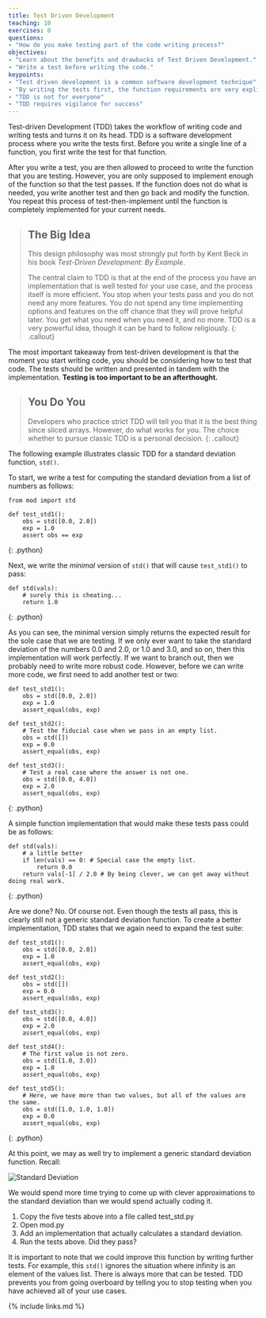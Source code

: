 ```yaml
---
title: Test Driven Development
teaching: 10
exercises: 0
questions:
- "How do you make testing part of the code writing process?"
objectives:
- "Learn about the benefits and drawbacks of Test Driven Development."
- "Write a test before writing the code."
keypoints:
- "Test driven development is a common software development technique"
- "By writing the tests first, the function requirements are very explicit"
- "TDD is not for everyone"
- "TDD requires vigilance for success"
---
```


Test-driven Development (TDD) takes the workflow of writing code and writing
tests and turns it on its head. TDD is a software development process where you
write the tests first. Before you write a single line of a function, you
first write the test for that function.

After you write a test, you are then allowed to proceed to write the function
that you are testing.  However, you are only supposed to implement enough of
the function so that the test passes. If the function does not do what is
needed, you write another test and then go back and modify the function.  You
repeat this process of test-then-implement until the function is completely
implemented for your current needs.

> ## The Big Idea
>
> This design philosophy was most strongly put forth by Kent Beck in his book
> _Test-Driven  Development: By Example_.
>
> The central claim to TDD is that at the end of the process you have an
> implementation that is well tested for your use case, and the process itself is
> more efficient. You stop when your tests pass and you do not need any more
> features. You do not spend any time implementing options and features on the off
> chance that they will prove helpful later. You get what you need when you need it,
> and no more. TDD is a very powerful idea, though it can be hard to follow religiously.
{: .callout}

The most important takeaway from test-driven development is that the moment
you start writing code, you should be considering how to test that code. The
tests should be written and presented in tandem with the implementation. **Testing
is too important to be an afterthought.**

> ## You Do You
>
> Developers who practice strict TDD will tell you that it is the best thing since
> sliced arrays. However, do what works for you. The choice whether to pursue
> classic TDD is a personal decision.
{: .callout}

The following example illustrates classic TDD for a standard deviation
function, `std()`.

To start, we write a test for computing the standard deviation from
a list of numbers as follows:

~~~
from mod import std

def test_std1():
    obs = std([0.0, 2.0])
    exp = 1.0
    assert obs == exp
~~~
{: .python}

Next, we write the _minimal_ version of `std()` that will cause `test_std1()` to
pass:

~~~
def std(vals):
    # surely this is cheating...
    return 1.0
~~~
{: .python}

As you can see, the minimal version simply returns the expected result for the
sole case that we are testing.  If we only ever want to take the standard
deviation of the numbers 0.0 and 2.0, or 1.0 and 3.0, and so on, then this
implementation will work perfectly. If we want to branch out, then we probably
need to write more robust code.  However, before we can write more code, we first
need to add another test or two:

~~~
def test_std1():
    obs = std([0.0, 2.0])
    exp = 1.0
    assert_equal(obs, exp)

def test_std2():
    # Test the fiducial case when we pass in an empty list.
    obs = std([])
    exp = 0.0
    assert_equal(obs, exp)

def test_std3():
    # Test a real case where the answer is not one.
    obs = std([0.0, 4.0])
    exp = 2.0
    assert_equal(obs, exp)
~~~
{: .python}

A simple function implementation that would make these tests pass could be as follows:

~~~
def std(vals):
    # a little better
    if len(vals) == 0: # Special case the empty list.
        return 0.0
    return vals[-1] / 2.0 # By being clever, we can get away without doing real work.
~~~
{: .python}

Are we done? No. Of course not. Even though the tests all pass, this is clearly
still not a generic standard deviation function. To create a better
implementation, TDD states that we again need to expand the test suite:

~~~
def test_std1():
    obs = std([0.0, 2.0])
    exp = 1.0
    assert_equal(obs, exp)

def test_std2():
    obs = std([])
    exp = 0.0
    assert_equal(obs, exp)

def test_std3():
    obs = std([0.0, 4.0])
    exp = 2.0
    assert_equal(obs, exp)

def test_std4():
    # The first value is not zero.
    obs = std([1.0, 3.0])
    exp = 1.0
    assert_equal(obs, exp)

def test_std5():
    # Here, we have more than two values, but all of the values are the same.
    obs = std([1.0, 1.0, 1.0])
    exp = 0.0
    assert_equal(obs, exp)
~~~
{: .python}

At this point, we may as well try to implement a generic standard deviation
function. Recall:

![Standard Deviation](../img/std.png)

We would spend more time trying to come up with clever
approximations to the standard deviation than we would spend actually coding it.

1. Copy the five tests above into a file called test_std.py
2. Open mod.py
3. Add an implementation that actually calculates a standard deviation.
4. Run the tests above. Did they pass?

It is important to note that we could improve this function by
writing further tests.  For example, this `std()` ignores the situation where infinity
is an element of the values list. There is always more that can be tested.  TDD
prevents you from going overboard by telling you to stop testing when you
have achieved all of your use cases.


{% include links.md %}
